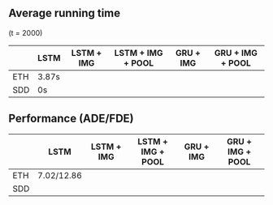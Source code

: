## Average running time
(t = 2000)

|     | LSTM     | LSTM + IMG | LSTM + IMG + POOL | GRU + IMG | GRU + IMG + POOL |
|-----|----------|------------|-------------------|-----------|------------------|
| ETH | 3.87s    |            |                   |           |                  |
| SDD | 0s       |            |                   |           |                  |
 

## Performance (ADE/FDE)
|     | LSTM       | LSTM + IMG | LSTM + IMG + POOL | GRU + IMG | GRU + IMG + POOL |
|-----|------------|------------|-------------------|-----------|------------------|
| ETH | 7.02/12.86 |            |                   |           |                  |
| SDD |            |            |                   |           |                  |  